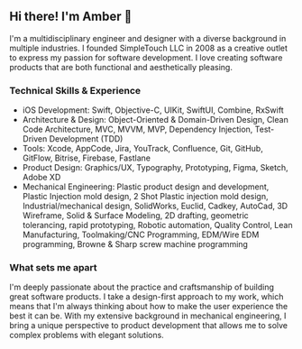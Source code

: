 ## Hi there! I'm Amber 👋

I'm a multidisciplinary engineer and designer with a diverse background in multiple industries. I founded SimpleTouch LLC in 2008 as a creative outlet to express my passion for software development. I love creating software products that are both functional and aesthetically pleasing. 

### Technical Skills & Experience
- iOS Development: Swift, Objective-C, UIKit, SwiftUI, Combine, RxSwift
- Architecture & Design: Object-Oriented & Domain-Driven Design, Clean Code Architecture, MVC, MVVM, MVP, Dependency Injection, Test-Driven Development (TDD)
- Tools: Xcode, AppCode, Jira, YouTrack, Confluence, Git, GitHub, GitFlow, Bitrise, Firebase, Fastlane
- Product Design: Graphics/UX, Typography, Prototyping, Figma, Sketch, Adobe XD
- Mechanical Engineering: Plastic product design and development, Plastic Injection mold design, 2 Shot Plastic injection mold design, Industrial/mechanical design, SolidWorks, Euclid, Cadkey, AutoCad, 3D Wireframe, Solid & Surface Modeling, 2D drafting, geometric tolerancing, rapid prototyping, Robotic automation, Quality Control, Lean Manufacturing, Toolmaking/CNC Programming, EDM/Wire EDM programming, Browne & Sharp screw machine programming

### What sets me apart
I'm deeply passionate about the practice and craftsmanship of building great software products. I take a design-first approach to my work, which means that I'm always thinking about how to make the user experience the best it can be. With my extensive background in mechanical engineering, I bring a unique perspective to product development that allows me to solve complex problems with elegant solutions.



